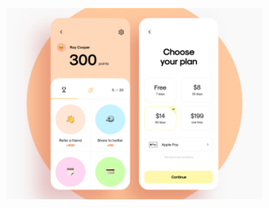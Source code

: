 ![shot on dribble](https://github.com/emkis/archievement-ui-case/blob/master/src/Achievement%20UI%20case.png?raw=true)
